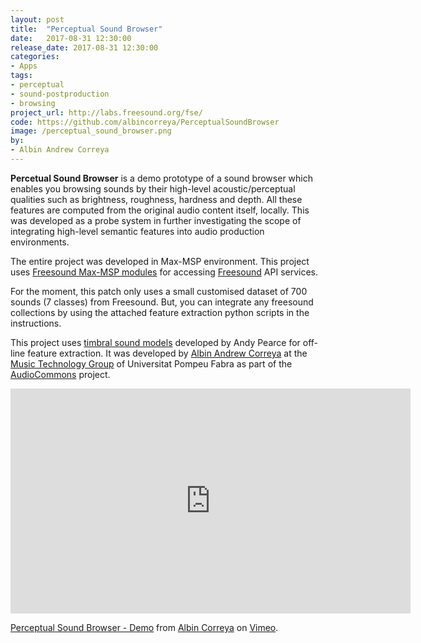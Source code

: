 ```yaml
---
layout: post
title:  "Perceptual Sound Browser"
date:   2017-08-31 12:30:00
release_date: 2017-08-31 12:30:00
categories: 
- Apps
tags:
- perceptual
- sound-postproduction
- browsing
project_url: http://labs.freesound.org/fse/
code: https://github.com/albincorreya/PerceptualSoundBrowser
image: /perceptual_sound_browser.png
by: 
- Albin Andrew Correya
---
```


**Percetual Sound Browser** is a demo prototype of a sound browser which enables you browsing sounds by their high-level acoustic/perceptual qualities such as brightness, roughness, hardness and depth. All these features are computed from the original audio content itself, locally. This was developed as a probe system in further investigating the scope of integrating high-level semantic features into audio production environments. 

The entire project was developed in Max-MSP environment. This project uses [Freesound Max-MSP modules](https://github.com/albincorreya/Freesound_Max-MSP_Modules) for accessing [Freesound](https://freesound.org) API services. 

For the moment, this patch only uses a small customised dataset of 700 sounds (7 classes) from Freesound. But, you can integrate any freesound collections by using the attached feature extraction python scripts in the instructions.

This project uses [timbral sound models](https://github.com/AudioCommons/timbral_models) developed by Andy Pearce for off-line feature extraction. It was developed by [Albin Andrew Correya](https://albincorreya.wordpress.com) at the [Music Technology Group](http://mtg.upf.edu) of Universitat Pompeu Fabra as part of the [AudioCommons](https://www.audiocommons.org) project.

<iframe src="https://player.vimeo.com/video/231350962" width="640" height="360" frameborder="0" webkitallowfullscreen mozallowfullscreen allowfullscreen></iframe>
<p><a href="https://vimeo.com/231350962">Perceptual Sound Browser - Demo</a> from <a href="https://vimeo.com/user64899531">Albin Correya</a> on <a href="https://vimeo.com">Vimeo</a>.</p>
